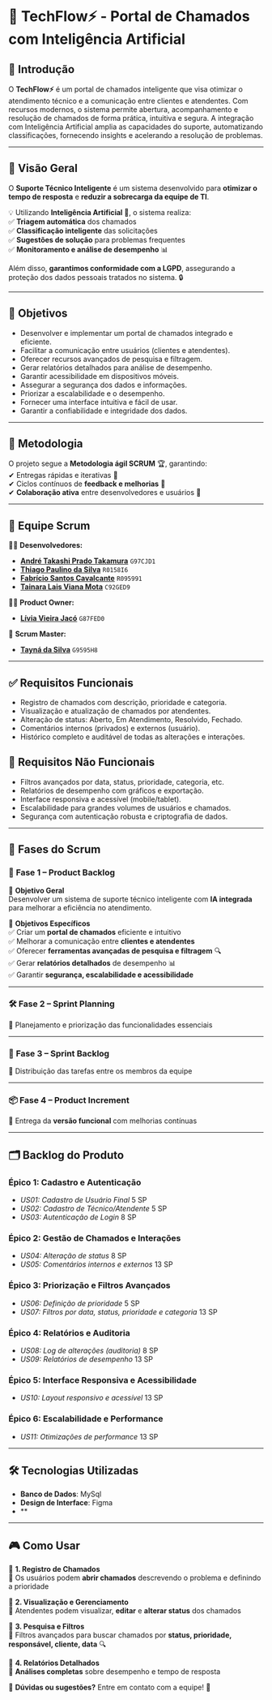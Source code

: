# 🚀 TechFlow⚡ - Portal de Chamados com Inteligência Artificial

## 📌 Introdução

O **TechFlow⚡** é um portal de chamados inteligente que visa otimizar o atendimento técnico e a comunicação entre clientes e atendentes. Com recursos modernos, o sistema permite abertura, acompanhamento e resolução de chamados de forma prática, intuitiva e segura. A integração com Inteligência Artificial amplia as capacidades do suporte, automatizando classificações, fornecendo insights e acelerando a resolução de problemas.

---
## 🚀 Visão Geral  

O **Suporte Técnico Inteligente** é um sistema desenvolvido para **otimizar o tempo de resposta** e **reduzir a sobrecarga da equipe de TI**.  

💡 Utilizando **Inteligência Artificial 🤖**, o sistema realiza:  
✅ **Triagem automática** dos chamados  
✅ **Classificação inteligente** das solicitações  
✅ **Sugestões de solução** para problemas frequentes  
✅ **Monitoramento e análise de desempenho** 📊  

Além disso, **garantimos conformidade com a LGPD**, assegurando a proteção dos dados pessoais tratados no sistema. 🔒  

---
## 🎯 Objetivos

- Desenvolver e implementar um portal de chamados integrado e eficiente.
- Facilitar a comunicação entre usuários (clientes e atendentes).
- Oferecer recursos avançados de pesquisa e filtragem.
- Gerar relatórios detalhados para análise de desempenho.
- Garantir acessibilidade em dispositivos móveis.
- Assegurar a segurança dos dados e informações.
- Priorizar a escalabilidade e o desempenho.
- Fornecer uma interface intuitiva e fácil de usar.
- Garantir a confiabilidade e integridade dos dados.

---
## 📌 Metodologia  

O projeto segue a **Metodologia ágil SCRUM** 🏆, garantindo:  
✔ Entregas rápidas e iterativas 🚀  
✔ Ciclos contínuos de **feedback e melhorias** 🔄  
✔ **Colaboração ativa** entre desenvolvedores e usuários 💬 

---
## 👥 Equipe Scrum  

👨‍💻 **Desenvolvedores:**  
- [**André Takashi Prado Takamura**](https://github.com/Yashatk) `G97CJD1`  
- [**Thiago Paulino da Silva**](https://github.com/thiagooo9) `R0158I6`  
- [**Fabrício Santos Cavalcante**](https://github.com/Kinnube) `R095991`
- [**Tainara Lais Viana Mota**](https://github.com/TainaraViana) `C92GED9`  


👩‍💼 **Product Owner:**  
- [**Lívia Vieira Jacó**](https://github.com/JacoLCode) `G87FED0`  

🎯 **Scrum Master:**  
- [**Tayná da Silva**](https://github.com/TaynaSilva99) `G9595H8`  
 

---
## ✅ Requisitos Funcionais

- Registro de chamados com descrição, prioridade e categoria.
- Visualização e atualização de chamados por atendentes.
- Alteração de status: Aberto, Em Atendimento, Resolvido, Fechado.
- Comentários internos (privados) e externos (usuário).
- Histórico completo e auditável de todas as alterações e interações.

## 🚫 Requisitos Não Funcionais

- Filtros avançados por data, status, prioridade, categoria, etc.
- Relatórios de desempenho com gráficos e exportação.
- Interface responsiva e acessível (mobile/tablet).
- Escalabilidade para grandes volumes de usuários e chamados.
- Segurança com autenticação robusta e criptografia de dados.

  
---
## 🔄 **Fases do Scrum**  

### 📌 **Fase 1 – Product Backlog**  
📌 **Objetivo Geral**  
Desenvolver um sistema de suporte técnico inteligente com **IA integrada** para melhorar a eficiência no atendimento.  

📌 **Objetivos Específicos**  
✅ Criar um **portal de chamados** eficiente e intuitivo  
✅ Melhorar a comunicação entre **clientes e atendentes**  
✅ Oferecer **ferramentas avançadas de pesquisa e filtragem** 🔍  
✅ Gerar **relatórios detalhados** de desempenho 📊  
✅ Garantir **segurança, escalabilidade e acessibilidade**  

---
### 🛠️ **Fase 2 – Sprint Planning**  
🔹 Planejamento e priorização das funcionalidades essenciais  

---
### 🎯 **Fase 3 – Sprint Backlog**  
🔹 Distribuição das tarefas entre os membros da equipe  

---
### 📦 **Fase 4 – Product Increment**  
🔹 Entrega da **versão funcional** com melhorias contínuas  

---
## 🗂️ Backlog do Produto

### Épico 1: Cadastro e Autenticação
- *US01: Cadastro de Usuário Final* 5 SP  
- *US02: Cadastro de Técnico/Atendente* 5 SP  
- *US03: Autenticação de Login* 8 SP   
    
### Épico 2: Gestão de Chamados e Interações
- *US04: Alteração de status* 8 SP  
- *US05: Comentários internos e externos* 13 SP  
    
### Épico 3: Priorização e Filtros Avançados
- *US06: Definição de prioridade* 5 SP  
- *US07: Filtros por data, status, prioridade e categoria* 13 SP
      
 ### Épico 4: Relatórios e Auditoria
- *US08: Log de alterações (auditoria)* 8 SP  
- *US09: Relatórios de desempenho* 13 SP  

### Épico 5: Interface Responsiva e Acessibilidade
- *US10: Layout responsivo e acessível* 13 SP  

 ### Épico 6: Escalabilidade e Performance
 - *US11: Otimizações de performance* 13 SP

 ---
## 🛠️ Tecnologias Utilizadas

- **Banco de Dados**: MySql 
- **Design de Interface**: Figma  
- **
  
---
## 🎮 Como Usar  

📌 **1. Registro de Chamados**  
🔹 Os usuários podem **abrir chamados** descrevendo o problema e definindo a prioridade  

📌 **2. Visualização e Gerenciamento**  
🔹 Atendentes podem visualizar, **editar** e **alterar status** dos chamados  

📌 **3. Pesquisa e Filtros**  
🔹 Filtros avançados para buscar chamados por **status, prioridade, responsável, cliente, data** 🔍  

📌 **4. Relatórios Detalhados**  
🔹 **Análises completas** sobre desempenho e tempo de resposta  


📩 **Dúvidas ou sugestões?** Entre em contato com a equipe! 🚀  

